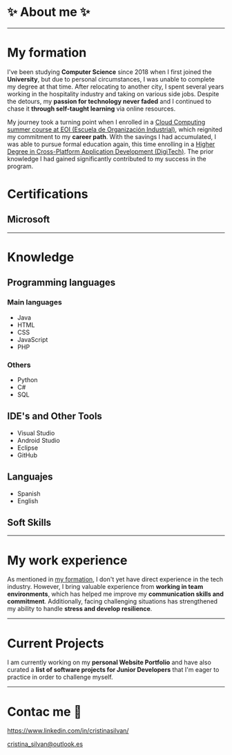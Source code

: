 # ✨ About me ✨
<!-- Add my pronouns -->

------

# My formation

I've been studying **Computer Science** since 2018 when I first joined the **University**, but due to personal circumstances, I was unable to complete my degree at that time. After relocating to another city, I spent several years working in the hospitality industry and taking on various side jobs. Despite the detours, my **passion for technology never faded** and I continued to chase it **through self-taught learning** via online resources.

My journey took a turning point when I enrolled in a [Cloud Computing summer course at EOI (Escuela de Organización Industrial)](https://www.eoi.es/es/cursos/90758/curso-de-cloud-computing-desarrollo-presencial-virtual-online-ambito-nacional), which reignited my commitment to my **career path**. With the savings I had accumulated, I was able to pursue formal education again, this time enrolling in a [Higher Degree in Cross-Platform Application Development (DigiTech)](http://digitechfp.com/fp-grado-superior/dam/). The prior knowledge I had gained significantly contributed to my success in the program.

# Certifications

## Microsoft

-----

# Knowledge

## Programming languages
<!-- Añadir imágenes -->
### Main languages
- Java
- HTML
- CSS
- JavaScript
- PHP

### Others
- Python
- C#
- SQL

## IDE's and Other Tools
<!-- Añadir imágenes -->
- Visual Studio
- Android Studio
- Eclipse
- GitHub

<!-- FrameWorks -->

<!-- Experiencias con Data Bases -->

## Languajes
<!-- Añadir emojies -->
- Spanish
- English

## Soft Skills

-----

# My work experience

As mentioned in [my formation](#My-formation), I don't yet have direct experience in the tech industry. However, I bring valuable experience from **working in team environments**, which has helped me improve my **communication skills and commitment**. Additionally, facing challenging situations has strengthened my ability to handle **stress and develop resilience**.

----

# Current Projects

I am currently working on my **personal Website Portfolio** and have also curated a **list of software projects for Junior Developers** that I'm eager to practice in order to challenge myself.

----

# Contac me 💬
<!-- Linkedin y correo -->
https://www.linkedin.com/in/cristinasilvan/

cristina_silvan@outlook.es

<!--
**CristinaSilvan/CristinaSilvan** is a ✨ _special_ ✨ repository because its `README.md` (this file) appears on your GitHub profile.

Here are some ideas to get you started:

- 🔭 I’m currently working on ...
- 🌱 I’m currently learning ...
- 👯 I’m looking to collaborate on ...
- 🤔 I’m looking for help with ...
- 💬 Ask me about ...
- 📫 How to reach me: ...
- 😄 Pronouns: ...
- ⚡ Fun fact: ...
-->

